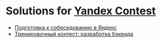 # Solutions for [Yandex Contest](https://contest.yandex.ru/)

- [Подготовка к собеседованию в Яндекс](8458)
- [Тренировочный контест: разработка бэкенда](28412)